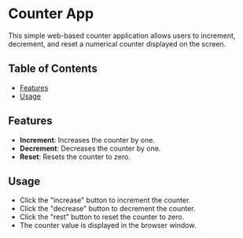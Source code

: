 # Counter App

This simple web-based counter application allows users to increment, decrement, and reset a numerical counter displayed on the screen.

## Table of Contents

- [Features](#features)
- [Usage](#usage)

## Features

- **Increment**: Increases the counter by one.
- **Decrement**: Decreases the counter by one.
- **Reset**: Resets the counter to zero.

## Usage

- Click the "increase" button to increment the counter.
- Click the "decrease" button to decrement the counter.
- Click the "rest" button to reset the counter to zero.
- The counter value is displayed in the browser window.
